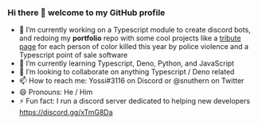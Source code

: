 ### Hi there 👋 welcome to my GitHub profile


- 🔭 I’m currently working on a Typescript module to create discord bots, and redoing my **portfolio** repo with some cool projects like a [tribute page](https://snuthern.github.io/projects) for each person of color killed this year by police violence and a Typescript point of sale software
- 🌱 I’m currently learning Typescript, Deno, Python, and JavaScript
- 👯 I’m looking to collaborate on anything Typescript / Deno related
- 📫 How to reach me: Yossi#3116 on Discord or @snuthern on Twitter
- 😄 Pronouns: He / Him
- ⚡ Fun fact: I run a discord server dedicated to helping new developers https://discord.gg/xTmG8Da
